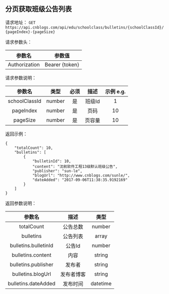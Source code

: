 ## 分页获取班级公告列表
请求地址：
`GET https://api.cnblogs.com/api/edu/schoolclass/bulletins/{schoolClassId}/{pageIndex}-{pageSize}`

请求参数头：

|参数名|参数值|
|:---:|:---:|
|Authorization|Bearer {token}|


请求参数说明：

|参数名|类型|必须|描述|示例 e.g.|
|:---:|:---:|:---:|:---:|:---:|
|schoolClassId|number|是|班级Id|1|
|pageIndex|number|是|页码|10|
|pageSize|number|是|页容量|10|


返回示例：
```
{
    "totalCount": 10,
    "bulletins": [
        {
            "bulletinId": 10,
            "content": "沈航软件工程13级默认班级公告",
            "publisher": "sun-le",
            "blogUrl": "http://www.cnblogs.com/sunle/",
            "dateAdded": "2017-09-06T11:38:35.9192169"
        }
    ]
}
```


返回参数说明：

|参数名|描述|类型|
|:---:|:---:|:---:|
|totalCount|公告总数|number|
|bulletins|公告列表|array|
|bulletins.bulletinId|公告Id|number|
|bulletins.content|内容|string|
|bulletins.publisher|发布者|string|
|bulletins.blogUrl|发布者博客|string|
|bulletins.dateAdded|发布时间|datetime|



